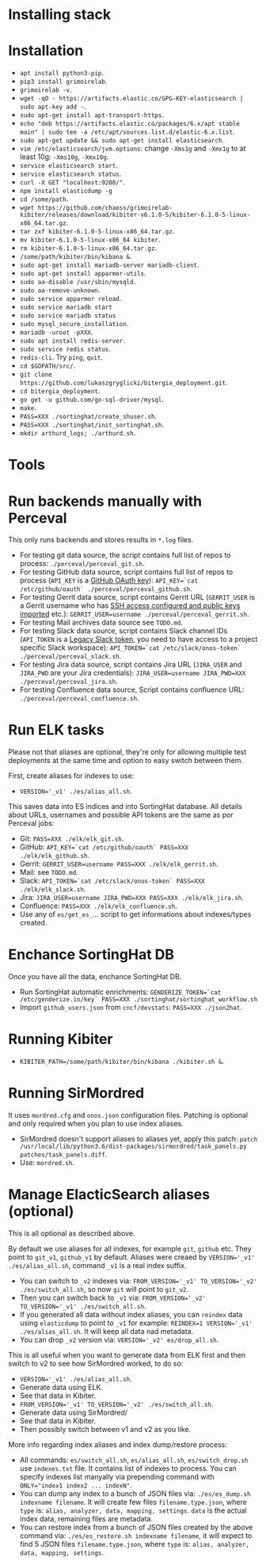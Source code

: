 # Installing stack

# Installation

- `apt install python3-pip`.
- `pip3 install grimoirelab`.
- `grimoirelab -v`.
- `wget -qO - https://artifacts.elastic.co/GPG-KEY-elasticsearch | sudo apt-key add -`.
- `sudo apt-get install apt-transport-https`.
- `echo "deb https://artifacts.elastic.co/packages/6.x/apt stable main" | sudo tee -a /etc/apt/sources.list.d/elastic-6.x.list`.
- `sudo apt-get update && sudo apt-get install elasticsearch`.
- `vim /etc/elasticsearch/jvm.options`: change `-Xms1g` and `-Xmx1g` to at least 10g: `-Xms10g`, `-Xmx10g`.
- `service elasticsearch start`.
- `service elasticsearch status`.
- `curl -X GET "localhost:9200/"`.
- `npm install elasticdump -g`
- `cd /some/path`.
- `wget https://github.com/chaoss/grimoirelab-kibiter/releases/download/kibiter-v6.1.0-5/kibiter-6.1.0-5-linux-x86_64.tar.gz`.
- `tar zxf kibiter-6.1.0-5-linux-x86_64.tar.gz`.
- `mv kibiter-6.1.0-5-linux-x86_64 kibiter`.
- `rm kibiter-6.1.0-5-linux-x86_64.tar.gz`.
- `/some/path/kibiter/bin/kibana &`.
- `sudo apt-get install mariadb-server mariadb-client`.
- `sudo apt-get install apparmor-utils`.
- `sudo aa-disable /usr/sbin/mysqld`.
- `sudo aa-remove-unknown`.
- `sudo service apparmor reload`.
- `sudo service mariadb start`
- `sudo service mariadb status`
- `sudo mysql_secure_installation`.
- `mariadb -uroot -pXXX`.
- `sudo apt install redis-server`.
- `sudo service redis status`.
- `redis-cli`. Try `ping`, `quit`.
- `cd $GOPATH/src/`.
- `git clone https://github.com/lukaszgryglicki/bitergia_deployment.git`.
- `cd bitergia_deployment`.
- `go get -u github.com/go-sql-driver/mysql`.
- `make`.
- `PASS=XXX ./sortinghat/create_shuser.sh`.
- `PASS=XXX ./sortinghat/init_sortinghat.sh`.
- `mkdir arthurd_logs; ./arthurd.sh`.

# Tools

# Run backends manually with Perceval

This only runs backends and stores results in `*.log` files.

- For testing git data source, the script contains full list of repos to process: `./perceval/perceval_git.sh`.
- For testing GitHub data source, script contains full list of repos to process (`API_KEY` is a [GitHub OAuth key](https://help.github.com/articles/creating-a-personal-access-token-for-the-command-line/)): `` API_KEY=`cat /etc/github/oauth` ./perceval/perceval_github.sh ``.
- For testing Gerrit data source, script contains Gerrit URL (`GERRIT_USER` is a Gerrit username who has [SSH access configured and public keys imported](https://www.tutorialspoint.com/gerrit/gerrit_generate_new_ssh_key.htm) etc.): `GERRIT_USER=username ./perceval/perceval_gerrit.sh`.
- For testing Mail archives data source see `TODO.md`.
- For testing Slack data source, script contains Slack channel IDs (`API_TOKEN` is a [Legacy Slack token](https://api.slack.com/custom-integrations/legacy-tokens), you need to have access to a project specific Slack workspace): `` API_TOKEN=`cat /etc/slack/onos-token` ./perceval/perceval_slack.sh ``.
- For testing Jira data source, script contains Jira URL (`JIRA_USER` and `JIRA_PWD` are your Jira credentials): `JIRA_USER=username JIRA_PWD=XXX ./perceval/perceval_jira.sh`.
- For testing Confluence data source, Script contains confluence URL: `./perceval/perceval_confluence.sh`.

# Run ELK tasks

Please not that aliases are optional, they're only for allowing multiple test deployments at the same time and option to easy switch between them.

First, create aliases for indexes to use:

- `VERSION='_v1' ./es/alias_all.sh`.

This saves data into ES indices and into SortingHat database. All details about URLs, usernames and possible API tokens are the same as por Perceval jobs:

- Git: `PASS=XXX ./elk/elk_git.sh`.
- GitHub: `` API_KEY=`cat /etc/github/oauth` PASS=XXX ./elk/elk_github.sh ``.
- Gerrit: `GERRIT_USER=username PASS=XXX ./elk/elk_gerrit.sh`.
- Mail: see `TODO.md`.
- Slack: `` API_TOKEN=`cat /etc/slack/onos-token` PASS=XXX ./elk/elk_slack.sh ``.
- Jira: `JIRA_USER=username JIRA_PWD=XXX PASS=XXX ./elk/elk_jira.sh`.
- Confluence: `PASS=XXX ./elk/elk_confluence.sh`.
- Use any of `es/get_es_`... script to get informations about indexes/types created.

# Enchance SortingHat DB

Once you have all the data, enchance SortingHat DB.

- Run SortingHat automatic enrichments: `` GENDERIZE_TOKEN=`cat /etc/genderize.io/key` PASS=XXX ./sortinghat/sortinghat_workflow.sh ``
- Import `github_users.json` from `cncf/devstats`: `PASS=XXX ./json2hat`.

# Running Kibiter

- `KIBITER_PATH=/some/path/kibiter/bin/kibana ./kibiter.sh &`.

# Running SirMordred

It uses `mordred.cfg` and `onos.json` configuration files. Patching is optional and only required when you plan to use index aliases.

- SirMordred doesn't support aliases to aliases yet, apply this patch: `patch /usr/local/lib/python3.6/dist-packages/sirmordred/task_panels.py patches/task_panels.diff`.
- Use: `mordred.sh`.

# Manage ElacticSearch aliases (optional)

This is all optional as described above.

By default we use aliases for all indexes, for example `git`, `github` etc. They point to `git_v1`, `github_v1` by default.
Aliases were creaed by `VERSION='_v1' ./es/alias_all.sh`, command `_v1` is a real index suffix.

- You can switch to `_v2` indexes via: `FROM_VERSION='_v1' TO_VERSION='_v2' ./es/switch_all.sh`, so now `git` will point to `git_v2`.
- Then you can switch back to `_v1` via: `FROM_VERSION='_v2' TO_VERSION='_v1' ./es/switch_all.sh`.
- If you generated all data without index aliases, you can `reindex` data using `elasticdump` to point to `_v1` for example: `REINDEX=1 VERSION='_v1' ./es/alias_all.sh`. It will keep all data nad metadata.
- You can drop `_v2` version via: `VERSION='_v2' es/drop_all.sh`.

This is all useful when you want to generate data from ELK first and then switch to v2 to see how SirMordred worked, to do so:

- `VERSION='_v1' ./es/alias_all.sh`.
- Generate data using ELK.
- See that data in Kibiter.
- `FROM_VERSION='_v1' TO_VERSION='_v2' ./es/switch_all.sh`.
- Generate data using SirMordred/
- See that data in Kibiter.
- Then possibly switch between v1 and v2 as you like.

More info regarding index aliases and index dump/restore process:

- All commands: `es/switch_all.sh`, `es/alias_all.sh`, `es/switch_drop.sh` use `indexes.txt` file. It contains list of indexes to process. You can specify indexes list manyally via prepending command with `ONLY="index1 index2 ... indexN"`.
- You can dump any index to a bunch of JSON files via: `./es/es_dump.sh indexname filename`. It will create few files `filename.type.json`, where `type` is: `alias, analyzer, data, mapping, settings`. `data` is the actual index data, remaining files are metadata.
- You can restore index from a bunch of JSON files created by the above command via: `./es/es_restore.sh indexname filename`, it will expect to find 5 JSON files `filename.type.json`, where `type` is: `alias, analyzer, data, mapping, settings`.
